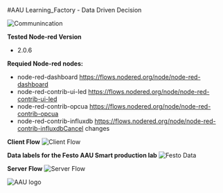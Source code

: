 #AAU Learning_Factory - Data Driven Decision

![Communincation](https://github.com/glinvad/AAU_Learning_Factory_-_Data_driven_decision/blob/main/Pictures/AAUlogo.png)

**Tested Node-red Version**
- 2.0.6

**Requied Node-red nodes:**
- node-red-dashboard https://flows.nodered.org/node/node-red-dashboard
- node-red-contrib-ui-led https://flows.nodered.org/node/node-red-contrib-ui-led
- node-red-contrib-opcua https://flows.nodered.org/node/node-red-contrib-opcua
- node-red-contrib-influxdb https://flows.nodered.org/node/node-red-contrib-influxdbCancel changes

**Client Flow**
![Client Flow](https://github.com/glinvad/AAU_Learning_Factory_-_Data_driven_decision/blob/main/Pictures/Client-flow.png)

**Data labels for the Festo AAU Smart production lab**
![Festo Data](https://github.com/glinvad/AAU_Learning_Factory_-_Data_driven_decision/blob/main/Pictures/Labels_festo.png)

**Server Flow**
![Server Flow](https://github.com/glinvad/AAU_Learning_Factory_-_Data_driven_decision/blob/main/Pictures/Rpi-flow.png)



![AAU logo](https://github.com/glinvad/AAU_Learning_Factory_-_Data_driven_decision/blob/main/Pictures/AAUlogo.png)
